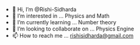 - 👋 Hi, I’m @Rishi-Sidharda
- 👀 I’m interested in ... Physics and Math
- 🌱 I’m currently learning ... Number theory
- 💞️ I’m looking to collaborate on ... Physics Engine  
- 📫 How to reach me ... rishisidharda@gmail.com

<!---
Rishi-Sidharda/Rishi-Sidharda is a ✨ special ✨ repository because its `README.md` (this file) appears on your GitHub profile.
You can click the Preview link to take a look at your changes.
--->
